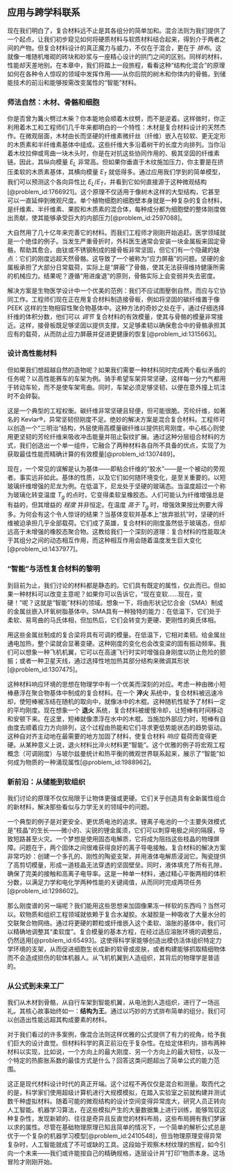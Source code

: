 ## 应用与跨学科联系

现在我们明白了，复合材料远不止是其各组分的简单加和。混合法则为我们提供了一个起点，让我们初步窥见如何将硬质材料与软质材料结合起来，得到介于两者之间的产物。但复合材料设计的真正魔力与威力，不仅在于混合，更在于 *排布*。这就像一堆随机堆砌的砖块和砂浆与一座精心设计的拱门之间的区别。同样的材料，性能却天差地别。在本章中，我们将踏上一段旅程，看看这种“结构化混合”的原理如何在各种令人惊叹的领域中发挥作用——从你后院的树木和你体内的骨骼，到储能技术的前沿和能够按需改变属性的“智能”材料。

### 师法自然：木材、骨骼和细胞

你是否曾为篝火劈过木柴？你本能地会顺着木纹劈，而不是逆着。这样做时，你正利用着木工和工程师们几千年来都明白的一个特性：木材是复合材料设计的天然杰作。在微观层面，木材由长而坚硬的纤维素微纤丝（纤维）嵌入在较软、更无定形的木质素和半纤维素基体中组成。这些纤维大多沿着树干的长度方向排列。当你沿着木纹拉伸或弯曲一块木头时，你是在对抗这些协同作用的、极其坚固的纤维素链。因此，其纵向模量 $E_L$ 非常高。但如果你垂直于木纹施加压力，你主要是在挤压柔软的木质素基体，其横向模量 $E_T$ 就低得多。通过应用我们学到的简单模型，我们可以预测这个各向异性比 $E_L / E_T$，并看到它如何直接源于这种微观结构[@problem_id:1766921]。这个原理不仅适用于像树木这样的大型结构，它甚至可以一直延伸到微观尺度。单个植物细胞的细胞壁本身就是一种复杂的复合材料，是纤维素、半纤维素、果胶和木质素的混合体，每种成分都为细胞壁的整体刚度做出贡献，使其能够承受巨大的内部压力[@problem_id:2597088]。

大自然用了几十亿年来完善它的材料。而我们工程师才刚刚开始追赶。医学领域就是一个绝佳的例子。当发生严重骨折时，外科医生通常会安装一块金属板来固定骨骼，帮助其愈合。由钛或不锈钢制成的接骨板非常坚固，但它们有一个隐藏的缺点：它们的刚度远超天然骨骼。这导致了一个被称为“应力屏蔽”的问题。坚硬的金属板承担了大部分日常载荷，实际上是“屏蔽”了骨骼，使其无法获得维持健康所需的机械应力。结果呢？遵循“用进废退”的原则，骨骼实际上会变弱并失去密度。

解决方案是生物医学设计中一个优美的范例：我们不应试图壓倒自然，而应与它协同工作。工程师们现在正在用复合材料制造接骨板，例如将坚固的碳纤维置于像 PEEK 这样的生物相容性聚合物基体中。这种方法的奇妙之处在于，通过仔细选择纤维的体积分数，他们可以 *调节* 复合材料的有效模量，使其与骨骼的模量非常接近。这样，接骨板既足够坚固以提供支撑，又足够柔韧以确保愈合中的骨骼承担其应有的载荷，从而防止应力屏蔽并促进更健康的恢复[@problem_id:1315663]。

### 设计高性能材料

但如果我们想超越自然的造物呢？如果我们需要一种材料同时完成两个看似矛盾的任务呢？以高性能赛车的车架为例。骑手希望车架异常坚硬，这样每一分力气都用于转动车轮，而不是使车架弯曲。同时，车架必须足够坚韧，以便在意外撞上坑洼时不会碎裂。

这是一个典型的工程权衡。碳纤维非常坚硬且轻便，但可能很脆。芳纶纤维，如著名的 Kevlar®，异常坚韧但刚度不足。绝妙的解决方案是混合复合材料。工程师可以创造一个“三明治”结构，外层使用高模量碳纤维以提供抗弯刚度，中心核心则使用更坚韧的芳纶纤维来吸收冲击能量并阻止裂纹扩展。通过这种分层组合材料的方式，我们创造出一个单一组件，它融合了两种材料各自所不具备的优点，实现了为获取最佳性能而精确计算的有效模量[@problem_id:1307489]。

现在，一个常见的误解是认为基体——即粘合纤维的“胶水”——是一个被动的旁观者。事实远非如此。基体的性质，以及它们如何随环境变化，是至关重要的。以短玻璃纤维增强的尼龙为例。在低温下，尼龙处于坚硬的玻璃态。当温度超过一个称为玻璃化转变温度 $T_g$ 的点时，它变得柔软呈橡胶态。人们可能认为纤维增强总是有益的，但其增益的 *程度* 并非恒定。在温度 *高于* $T_g$ 时，增强效果按比例要大得多。为何会有这个令人惊讶的结果？当基体变软并基本上“放弃抵抗”时，坚硬的纤维被迫承担几乎全部载荷。它们成了英雄，复合材料的刚度虽然低于玻璃态，但却远高于未增强的橡胶态聚合物。这教给我们一个深刻的道理：复合材料的性能取决于其组分之间的动态相互作用，而这种相互作用会随着温度发生巨大变化[@problem_id:1437977]。

### “智能”与活性复合材料的黎明

到目前为止，我们讨论的材料都是静态的。它们具有既定的属性，仅此而已。但如果一种材料可以改变主意呢？如果你可以告诉它，“现在变软……现在，变硬！”呢？这就是“智能”材料的领域。想象一下，将由形状记忆合金（SMA）制成的金属丝嵌入环氧树脂基体中。SMA具有一种独特的能力：在低温下，它们处于柔软、易弯曲的马氏体相，但加热后，它们会转变为更硬、更刚性的奥氏体相。

用这些金属丝制成的复合梁将具有可调的模量。在低温下，它相对柔韧。给金属丝通电加热，整个梁就会显著变硬。这种刚度的变化也会改变梁的固有振动频率。我们可以想象一种飞机机翼，它可以在高速飞行时实时增强自身刚度以防止危险的颤振；或者一种卫星天线，通过选择性地加热其部分结构来微调其形状[@problem_id:1307475]。

这种材料响应环境的思想在物理学中有一个优美而深刻的对应。考虑一种由微小短棒悬浮在聚合物基体中制成的复合材料。在一个 **淬火** 系统中，复合材料被迅速冷却，使短棒被冻结在随机的取向中，就像冰中的木棍。这种随机性赋予了材料一定的平均刚度。现在想象一个 **退火** 系统，复合材料被缓慢冷却，让短棒有时间移动和安顿下来。在这里，短棒就像漂浮在水中的木棍。当施加外部应力时，短棒有自由度去顺着应力方向排列，这个过程由热能和它们寻求更低势能状态的趋势驱动。这种自对齐主动地在最需要的地方加固了材料，使复合材料 *响应* 载荷而变得更硬。从某种意义上说，退火材料比淬火材料更“智能”。这个优雅的例子将宏观工程概念（可调刚度）与玻尔兹曼统计和热平衡的微观世界联系起来，展示了“智能”如何成为物质的一种涌现属性[@problem_id:1988962]。

### 新前沿：从储能到软组织

我们讨论的原理不仅仅局限于让物体更强或更硬。它们关乎创造具有全新属性组合的新材料，解决那些看似与力学无关的领域中的问题。

一个典型的例子是对更安全、更优质电池的追求。锂离子电池的一个主要失效模式是“枝晶”的生长——微小的、尖锐的锂金属须，它们可以刺穿电极之间的隔膜，导致短路甚至火灾。一个梦想是使用固态电解质，它将成为阻挡这些枝晶的物理屏障。问题在于，两个固体之间很难获得良好的离子导电接触。复合材料的解决方案非常巧妙：创建一个多孔的、刚性的陶瓷支架，并用液体电解质浸润它。陶瓷提供了高剪切模量，形成一道枝晶无法穿透的坚固壁垒。同时，液体填充了所有孔隙，确保了完美的接触和高离子电导率。这是一种单一材料，通过精心平衡两相的体积分数，以满足力学和电化学两种性能的关键阈值，从而同时完成两项任务[@problem_id:1298602]。

那么刚度谱的另一端呢？我们能用这些思想来加固像果冻一样软的东西吗？当然可以。软物质和组织工程领域就依赖于复合水凝胶。水凝胶是一种吸收了大量水分的交联聚合物网络。通过将更硬的颗粒或纤维嵌入这个柔软、溶胀的基体中，我们可以精确地调整其“柔软度”。复合模量的基本方程，在经过适应溶胀环境的调整后，仍然适用[@problem_id:65493]。这使得科学家能够创造出模仿活体组织特定力学环境的支架，从而促进细胞生长成新的软骨或皮肤，或者构建能够抓取精细物体而不会造成损伤的软体机器人。从飞机机翼到人造组织，其背后的物理学是普适的。

### 从公式到未来工厂

我们从木材到骨骼，从自行车架到智能机翼，从电池到人造组织，进行了一场巡礼。其核心故事始终如一：**结构为王**。通过以巧妙的方式排布简单的组分，我们可以创造出性能远超其构成要素的材料。

对于我们看过的许多案例，像混合法则这样优雅的公式提供了有力的视角，给予我们巨大的设计直觉。但材料科学的真正前沿在于复杂性。在给定体积内，排布两种材料以实现，比如说，一个方向上的最大刚度、另一个方向上的最大韧性，以及一个特定的热膨胀系数的最佳方式是什么？回答这类问题超出了简单公式的能力范围。

这正是现代材料设计时代的真正开端。这个过程不再仅仅是混合和测量。取而代之的是，科学家们使用超级计算机进行大规模模拟，在踏入实验室之前就构建并测试数千种虚拟材料。随着可能的微观结构的设计空间变得异常庞大，研究人员正转向人工智能。机器学习算法，在这些模拟产生的大量数据集上进行训练，能够驾驭这种复杂性，发现新颖的、往往是奇异且反直觉的材料布局，这些布局拥有我们梦寐以求的属性。尽管在基础物理原理已知且简单的情况下，一个简单的解析公式总是优于一个复杂的机器学习模型[@problem_id:2410548]，但当物理原理变得异常复杂时，人工智能就成了不可或缺的工具。这段始于观察木材纹理的旅程，如今引向一个未来——我们或许能按自己的精确规格，逐层设计并“打印”物质本身。这场冒险才刚刚开始。